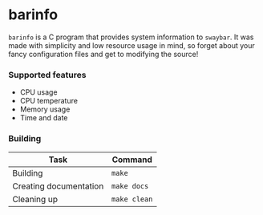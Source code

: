 # barinfo

`barinfo` is a C program that provides system information to `swaybar`. It was made with simplicity
and low resource usage in mind, so forget about your fancy configuration files and get to modifying
the source!

### Supported features

- CPU usage
- CPU temperature
- Memory usage
- Time and date

### Building

| Task                   | Command      |
| ---------------------- | ------------ |
| Building               | `make`       |
| Creating documentation | `make docs`  |
| Cleaning up            | `make clean` |

